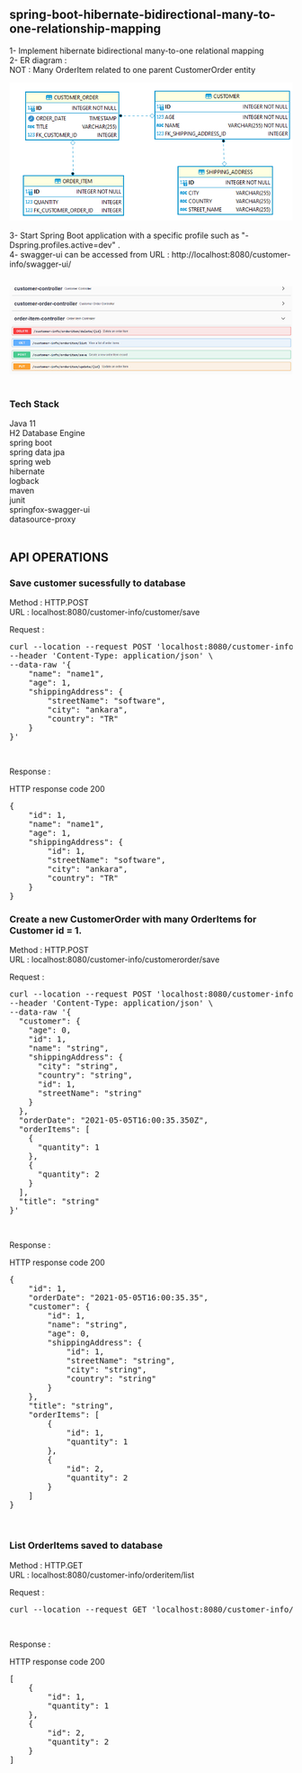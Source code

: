 ## spring-boot-hibernate-bidirectional-many-to-one-relationship-mapping

1- Implement hibernate bidirectional many-to-one relational mapping <br/>
2- ER diagram :  <br/>
NOT : Many OrderItem related to one parent CustomerOrder entity <br/>

![many_to_one_er_diagram](doc/many_to_one_er_diagram.png) <br/>


3- Start Spring Boot application with a specific profile such as "-Dspring.profiles.active=dev" . <br/>
4- swagger-ui can be accessed from URL : http://localhost:8080/customer-info/swagger-ui/ <br/><br/>

![swagger_ui](doc/swagger_ui.png) <br/>
<br/>

### Tech Stack
Java 11 <br/>
H2 Database Engine <br/>
spring boot <br/>
spring data jpa <br/>
spring web <br/>
hibernate <br/>
logback <br/>
maven <br/>
junit <br/>
springfox-swagger-ui <br/>
datasource-proxy <br/>
<br/>


## API OPERATIONS
### Save customer sucessfully to database

Method : HTTP.POST <br/>
URL : localhost:8080/customer-info/customer/save <br/>

Request : 
<pre>
curl --location --request POST 'localhost:8080/customer-info/customer/save' \
--header 'Content-Type: application/json' \
--data-raw '{
    "name": "name1",
    "age": 1,
    "shippingAddress": {
        "streetName": "software",
        "city": "ankara",
        "country": "TR"
    }
}'
</pre><br/>

Response : 

HTTP response code 200 <br/>
<pre>
{
    "id": 1,
    "name": "name1",
    "age": 1,
    "shippingAddress": {
        "id": 1,
        "streetName": "software",
        "city": "ankara",
        "country": "TR"
    }
}
</pre>

### Create a new CustomerOrder with many OrderItems for Customer id = 1.

Method : HTTP.POST <br/>
URL : localhost:8080/customer-info/customerorder/save <br/>

Request : 
<pre>
curl --location --request POST 'localhost:8080/customer-info/customerorder/save' \
--header 'Content-Type: application/json' \
--data-raw '{
  "customer": {
    "age": 0,
    "id": 1,
    "name": "string",
    "shippingAddress": {
      "city": "string",
      "country": "string",
      "id": 1,
      "streetName": "string"
    }
  },
  "orderDate": "2021-05-05T16:00:35.350Z",
  "orderItems": [
    {
      "quantity": 1
    },
    {
      "quantity": 2
    }
  ],
  "title": "string"
}'
</pre><br/>

Response : 

HTTP response code 200 <br/>
<pre>
{
    "id": 1,
    "orderDate": "2021-05-05T16:00:35.35",
    "customer": {
        "id": 1,
        "name": "string",
        "age": 0,
        "shippingAddress": {
            "id": 1,
            "streetName": "string",
            "city": "string",
            "country": "string"
        }
    },
    "title": "string",
    "orderItems": [
        {
            "id": 1,
            "quantity": 1
        },
        {
            "id": 2,
            "quantity": 2
        }
    ]
}
</pre><br/>

### List OrderItems saved to database

Method : HTTP.GET <br/>
URL : localhost:8080/customer-info/orderitem/list <br/>

Request : 
<pre>
curl --location --request GET 'localhost:8080/customer-info/orderitem/list'
</pre><br/>

Response : 

HTTP response code 200 <br/>
<pre>
[
    {
        "id": 1,
        "quantity": 1
    },
    {
        "id": 2,
        "quantity": 2
    }
]
</pre><br/>
